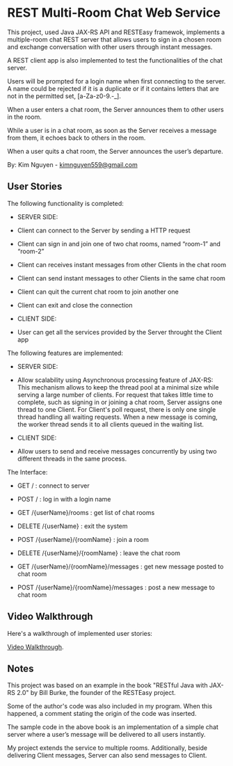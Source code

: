 # REST Multi-Room Chat Web Service

This project, used Java JAX-RS API and RESTEasy framewok, implements a multiple-room chat REST server that allows users to sign in a chosen room and exchange conversation with other users through instant messages.

A REST client app is also implemented to test the functionalities of the chat server.

Users will be prompted for a login name when first connecting to the server.  A name could be rejected if it is a duplicate or if it contains letters that are not in the permitted set, [a-Za-z0-9.-_].

When a user enters a chat room, the Server announces them to other users in the room.

While a user is in a chat room, as soon as the Server receives a message from them, it echoes back to others in the room.

When a user quits a chat room, the Server announces the user’s departure.

By: Kim Nguyen - kimnguyen559@gmail.com

## User Stories

The following functionality is completed:

* SERVER SIDE:
* Client can connect to the Server by sending a HTTP request
* Client can sign in and join one of two chat rooms, named “room-1” and “room-2”
* Client can receives instant messages from other Clients in the chat room
* Client can send instant messages to other Clients in the same chat room
* Client can quit the current chat room to join another one
* Client can exit and close the connection

* CLIENT SIDE:
* User can get all the services provided by the Server throught the Client app

The following features are implemented:

* SERVER SIDE:
* Allow scalability using Asynchronous processing feature of JAX-RS: This mechanism allows to keep the thread pool at a minimal size while serving a large number of clients.  For request that takes little time to complete, such as signing in or joining a chat room, Server assigns one thread to one Client. For Client's poll request, there is only one single thread handling all waiting requests. When a new message is coming, the worker thread sends it to all clients queued in the waiting list.

* CLIENT SIDE:
* Allow users to send and receive messages concurrently by using two different threads in the same process. 

The Interface:

* GET / 						        : connect to server
* POST /						        : log in with a login name

* GET /{userName}/rooms			        : get list of chat rooms
* DELETE /{userName}				    : exit the system

* POST /{userName}/{roomName}		    : join a room
* DELETE /{userName}/{roomName}		    : leave the chat room

* GET /{userName}/{roomName}/messages	: get new message posted to chat room
* POST /{userName}/{roomName}/messages	: post a new message to chat room


## Video Walkthrough 

Here's a walkthrough of implemented user stories:

[Video Walkthrough](https://www.giphy.com/gifs/l2SqauWgUal9yDA9W/).

## Notes

This project was based on an example in the book "RESTful Java with JAX-RS 2.0" by Bill Burke, the founder of the RESTEasy project.  

Some of the author's code was also included in my program.  When this happened, a comment stating the origin of the code was inserted.

The sample code in the above book is an implementation of a simple chat server where a user’s message will be delivered to all users instantly.

My project extends the service to multiple rooms.  Additionally, beside delivering Client messages, Server can also send messages to Client.





